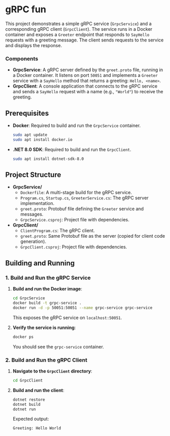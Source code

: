# gRPC fun

This project demonstrates a simple gRPC service (`GrpcService`) and a corresponding gRPC client (`GrpcClient`). The service runs in a Docker container and exposes a `Greeter` endpoint that responds to `SayHello` requests with a greeting message. The client sends requests to the service and displays the response.

### Components
- **GrpcService**: A gRPC server defined by the `greet.proto` file, running in a Docker container. It listens on port `50051` and implements a `Greeter` service with a `SayHello` method that returns a greeting: `Hello, <name>`.
- **GrpcClient**: A console application that connects to the gRPC service and sends a `SayHello` request with a name (e.g., `"World"`) to receive the greeting.

## Prerequisites

- **Docker**: Required to build and run the `GrpcService` container.
  ```bash
  sudo apt update
  sudo apt install docker.io
  ```  
- **.NET 8.0 SDK**: Required to build and run the `GrpcClient`.
  ```bash
  sudo apt install dotnet-sdk-8.0
  ```

## Project Structure

- **GrpcService/**
  - `Dockerfile`: A multi-stage build for the gRPC service.
  - `Program.cs`, `Startup.cs`, `GreeterService.cs`: The gRPC server implementation.
  - `greet.proto`: Protobuf file defining the `Greeter` service and messages.
  - `GrpcService.csproj`: Project file with dependencies.
- **GrpcClient/**
  - `ClientProgram.cs`: The gRPC client.
  - `greet.proto`: Same Protobuf file as the server (copied for client code generation).
  - `GrpcClient.csproj`: Project file with dependencies.

## Building and Running

### 1. Build and Run the gRPC Service

1. **Build and run the Docker image**:
   ```bash
   cd GrpcService
   docker build -t grpc-service .
   docker run -d -p 50051:50051 --name grpc-service grpc-service
   ```

   This exposes the gRPC service on `localhost:50051`.

2. **Verify the service is running**:
   ```bash
   docker ps
   ```
   You should see the `grpc-service` container.

### 2. Build and Run the gRPC Client

1. **Navigate to the `GrpcClient` directory**:
   ```bash
   cd GrpcClient
   ```

2. **Build and run the client**:
   ```bash
   dotnet restore
   dotnet build
   dotnet run
   ```
   Expected output:
   ```
   Greeting: Hello World
   ```